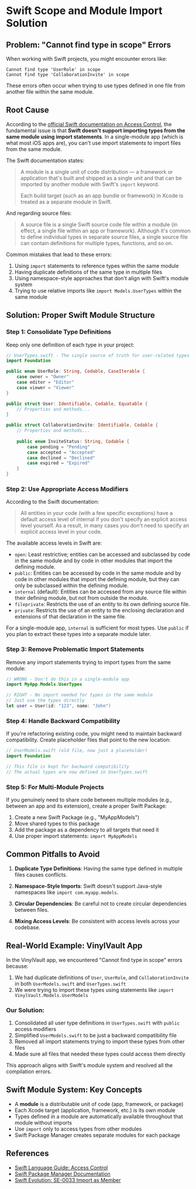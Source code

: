 # Swift Scope and Module Import Solution

## Problem: "Cannot find type in scope" Errors

When working with Swift projects, you might encounter errors like:

```
Cannot find type 'UserRole' in scope
Cannot find type 'CollaborationInvite' in scope
```

These errors often occur when trying to use types defined in one file from another file within the same module.

## Root Cause

According to the [official Swift documentation on Access Control](https://docs.swift.org/swift-book/documentation/the-swift-programming-language/accesscontrol/), the fundamental issue is that **Swift doesn't support importing types from the same module using import statements**. In a single-module app (which is what most iOS apps are), you can't use import statements to import files from the same module.

The Swift documentation states:

> A module is a single unit of code distribution — a framework or application that's built and shipped as a single unit and that can be imported by another module with Swift's `import` keyword.
>
> Each build target (such as an app bundle or framework) in Xcode is treated as a separate module in Swift.

And regarding source files:

> A source file is a single Swift source code file within a module (in effect, a single file within an app or framework). Although it's common to define individual types in separate source files, a single source file can contain definitions for multiple types, functions, and so on.

Common mistakes that lead to these errors:

1. Using `import` statements to reference types within the same module
2. Having duplicate definitions of the same type in multiple files
3. Using namespace-style approaches that don't align with Swift's module system
4. Trying to use relative imports like `import Models.UserTypes` within the same module

## Solution: Proper Swift Module Structure

### Step 1: Consolidate Type Definitions

Keep only one definition of each type in your project:

```swift
// UserTypes.swift - The single source of truth for user-related types
import Foundation

public enum UserRole: String, Codable, CaseIterable {
    case owner = "Owner"
    case editor = "Editor"
    case viewer = "Viewer"
}

public struct User: Identifiable, Codable, Equatable {
    // Properties and methods...
}

public struct CollaborationInvite: Identifiable, Codable {
    // Properties and methods...
    
    public enum InviteStatus: String, Codable {
        case pending = "Pending"
        case accepted = "Accepted"
        case declined = "Declined"
        case expired = "Expired"
    }
}
```

### Step 2: Use Appropriate Access Modifiers

According to the Swift documentation:

> All entities in your code (with a few specific exceptions) have a default access level of internal if you don't specify an explicit access level yourself. As a result, in many cases you don't need to specify an explicit access level in your code.

The available access levels in Swift are:

- `open`: Least restrictive; entities can be accessed and subclassed by code in the same module and by code in other modules that import the defining module.
- `public`: Entities can be accessed by code in the same module and by code in other modules that import the defining module, but they can only be subclassed within the defining module.
- `internal` (default): Entities can be accessed from any source file within their defining module, but not from outside the module.
- `fileprivate`: Restricts the use of an entity to its own defining source file.
- `private`: Restricts the use of an entity to the enclosing declaration and extensions of that declaration in the same file.

For a single-module app, `internal` is sufficient for most types. Use `public` if you plan to extract these types into a separate module later.

### Step 3: Remove Problematic Import Statements

Remove any import statements trying to import types from the same module:

```swift
// WRONG - Don't do this in a single-module app
import MyApp.Models.UserTypes

// RIGHT - No import needed for types in the same module
// Just use the types directly
let user = User(id: "123", name: "John")
```

### Step 4: Handle Backward Compatibility

If you're refactoring existing code, you might need to maintain backward compatibility. Create placeholder files that point to the new location:

```swift
// UserModels.swift (old file, now just a placeholder)
import Foundation

// This file is kept for backward compatibility
// The actual types are now defined in UserTypes.swift
```

### Step 5: For Multi-Module Projects

If you genuinely need to share code between multiple modules (e.g., between an app and its extension), create a proper Swift Package:

1. Create a new Swift Package (e.g., "MyAppModels")
2. Move shared types to this package
3. Add the package as a dependency to all targets that need it
4. Use proper import statements: `import MyAppModels`

## Common Pitfalls to Avoid

1. **Duplicate Type Definitions**: Having the same type defined in multiple files causes conflicts.

2. **Namespace-Style Imports**: Swift doesn't support Java-style namespaces like `import com.myapp.models`.

3. **Circular Dependencies**: Be careful not to create circular dependencies between files.

4. **Mixing Access Levels**: Be consistent with access levels across your codebase.

## Real-World Example: VinylVault App

In the VinylVault app, we encountered "Cannot find type in scope" errors because:

1. We had duplicate definitions of `User`, `UserRole`, and `CollaborationInvite` in both `UserModels.swift` and `UserTypes.swift`
2. We were trying to import these types using statements like `import VinylVault.Models.UserModels`

### Our Solution:

1. Consolidated all user type definitions in `UserTypes.swift` with `public` access modifiers
2. Simplified `UserModels.swift` to be just a backward compatibility file
3. Removed all import statements trying to import these types from other files
4. Made sure all files that needed these types could access them directly

This approach aligns with Swift's module system and resolved all the compilation errors.

## Swift Module System: Key Concepts

- A **module** is a distributable unit of code (app, framework, or package)
- Each Xcode target (application, framework, etc.) is its own module
- Types defined in a module are automatically available throughout that module without imports
- Use `import` only to access types from other modules
- Swift Package Manager creates separate modules for each package

## References

- [Swift Language Guide: Access Control](https://docs.swift.org/swift-book/LanguageGuide/AccessControl.html)
- [Swift Package Manager Documentation](https://www.swift.org/package-manager/)
- [Swift Evolution: SE-0033 Import as Member](https://github.com/apple/swift-evolution/blob/master/proposals/0033-import-objc-constants.md)
